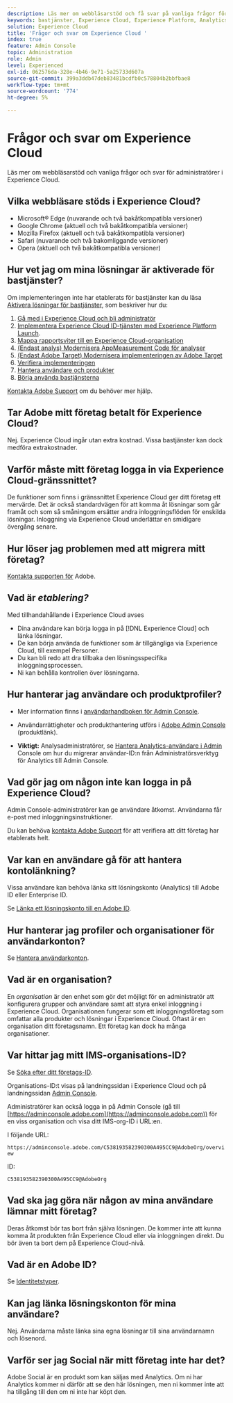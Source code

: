 ```yaml
---
description: Läs mer om webbläsarstöd och få svar på vanliga frågor för administratörer i Adobe Experience Cloud.
keywords: bastjänster, Experience Cloud, Experience Platform, Analytics, Target, användarhantering.
solution: Experience Cloud
title: 'Frågor och svar om Experience Cloud '
index: true
feature: Admin Console
topic: Administration
role: Admin
level: Experienced
exl-id: 062576da-328e-4b46-9e71-5a25733d607a
source-git-commit: 399a3ddb47deb83481bcdfb0c578804b2bbfbae8
workflow-type: tm+mt
source-wordcount: '774'
ht-degree: 5%

---
```


# Frågor och svar om Experience Cloud

Läs mer om webbläsarstöd och vanliga frågor och svar för administratörer i Experience Cloud.

## Vilka webbläsare stöds i Experience Cloud?

* Microsoft® Edge (nuvarande och två bakåtkompatibla versioner)
* Google Chrome (aktuell och två bakåtkompatibla versioner)
* Mozilla Firefox (aktuell och två bakåtkompatibla versioner)
* Safari (nuvarande och två bakomliggande versioner)
* Opera (aktuell och två bakåtkompatibla versioner)

## Hur vet jag om mina lösningar är aktiverade för bastjänster?

Om implementeringen inte har etablerats för bastjänster kan du läsa [Aktivera lösningar för bastjänster](core-services.md#concept_07ED1D5C64234E77976E6D572E78FB9C), som beskriver hur du:

1. [Gå med i Experience Cloud och bli administratör](core-services.md#section_2423F0BD3DF642658103310EE5EA6154)
1. [Implementera Experience Cloud ID-tjänsten med Experience Platform Launch](https://experienceleague.adobe.com/docs/experience-platform/tags/get-started/quick-start.html?lang=en).
1. [Mappa rapportsviter till en Experience Cloud-organisation](core-services.md#concept_apg_zq2_rw)
1. [(Endast analys) Modernisera AppMeasurement Code för analyser](core-services.md#section_1798D9D0F05C47E29816AC4EEB9A0913)
1. [(Endast Adobe Target) Modernisera implementeringen av Adobe Target](core-services.md#section_C2F4493C7A36406DAE2266B429A4BD24)
1. [Verifiera implementeringen](core-services.md#section_E641782A0F4F44AF8C9C91216BE330D5)
1. [Hantera användare och produkter](core-services.md#section_B6E95F4E0E12483CB9DA99CBC0C5A4AF)
1. [Börja använda bastjänsterna](core-services.md#section_960C06093623462E8EA247B3E97274A1)

[Kontakta Adobe Support](https://experienceleague.adobe.com/?support-solution=General#support) om du behöver mer hjälp.

## Tar Adobe mitt företag betalt för Experience Cloud?

Nej. Experience Cloud ingår utan extra kostnad. Vissa bastjänster kan dock medföra extrakostnader.

## Varför måste mitt företag logga in via Experience Cloud-gränssnittet?

De funktioner som finns i gränssnittet Experience Cloud ger ditt företag ett mervärde. Det är också standardvägen för att komma åt lösningar som går framåt och som så småningom ersätter andra inloggningsflöden för enskilda lösningar. Inloggning via Experience Cloud underlättar en smidigare övergång senare.

## Hur löser jag problemen med att migrera mitt företag?

[Kontakta supporten för](https://experienceleague.adobe.com/?support-solution=General#support) Adobe.

## Vad är _etablering?_

Med tillhandahållande i Experience Cloud avses

* Dina användare kan börja logga in på [!DNL Experience Cloud] och länka lösningar.
* De kan börja använda de funktioner som är tillgängliga via Experience Cloud, till exempel Personer.
* Du kan bli redo att dra tillbaka den lösningsspecifika inloggningsprocessen.
* Ni kan behålla kontrollen över lösningarna.

## Hur hanterar jag användare och produktprofiler?

* Mer information finns i [användarhandboken för Admin Console](https://helpx.adobe.com/enterprise/admin-guide.html).

* Användarrättigheter och produkthantering utförs i [Adobe Admin Console](https://adminconsole.adobe.com/enterprise) (produktlänk).

* **Viktigt:** Analysadministratörer, se  [Hantera Analytics-användare i Admin ](https://experienceleague.adobe.com/docs/analytics/admin/user-product-management/user-management/migrate-users/c-migration-tool.html?lang=en) Console om hur du migrerar användar-ID:n från Administratörsverktyg för Analytics till Admin Console.

## Vad gör jag om någon inte kan logga in på Experience Cloud?

Admin Console-administratörer kan ge användare åtkomst. Användarna får e-post med inloggningsinstruktioner.

Du kan behöva [kontakta Adobe Support](https://experienceleague.adobe.com/?support-solution=General#support) för att verifiera att ditt företag har etablerats helt.

## Var kan en användare gå för att hantera kontolänkning?

Vissa användare kan behöva länka sitt lösningskonto (Analytics) till Adobe ID eller Enterprise ID.

Se [Länka ett lösningskonto till en Adobe ID](organizations.md#task_FD389E78640848919E247AC5E95B8369).

## Hur hanterar jag profiler och organisationer för användarkonton?

Se [Hantera användarkonton](organizations.md#topic_C31CB834F109465A82ED57FF0563B3F1).

## Vad är en organisation?

En *organisation* är den enhet som gör det möjligt för en administratör att konfigurera grupper och användare samt att styra enkel inloggning i Experience Cloud. Organisationen fungerar som ett inloggningsföretag som omfattar alla produkter och lösningar i Experience Cloud. Oftast är en organisation ditt företagsnamn. Ett företag kan dock ha många organisationer.

## Var hittar jag mitt IMS-organisations-ID?

Se [Söka efter ditt företags-ID](organizations.md).

Organisations-ID:t visas på landningssidan i Experience Cloud och på landningssidan [Admin Console](https://adminconsole.adobe.com).

Administratörer kan också logga in på Admin Console (gå till [https://adminconsole.adobe.com](https://adminconsole.adobe.com)) för en viss organisation och visa ditt IMS-org-ID i URL:en.

I följande URL:

`https://adminconsole.adobe.com/C538193582390300A495CC9@AdobeOrg/overview`

ID:

`C538193582390300A495CC9@AdobeOrg`

## Vad ska jag göra när någon av mina användare lämnar mitt företag?

Deras åtkomst bör tas bort från själva lösningen. De kommer inte att kunna komma åt produkten från Experience Cloud eller via inloggningen direkt. Du bör även ta bort dem på Experience Cloud-nivå.

## Vad är en Adobe ID?

Se [Identitetstyper](https://helpx.adobe.com/enterprise/using/identity.html).

## Kan jag länka lösningskonton för mina användare?

Nej. Användarna måste länka sina egna lösningar till sina användarnamn och lösenord.

## Varför ser jag Social när mitt företag inte har det?

Adobe Social är en produkt som kan säljas med Analytics. Om ni har Analytics kommer ni därför att se den här lösningen, men ni kommer inte att ha tillgång till den om ni inte har köpt den.
